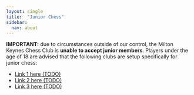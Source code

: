 ```yaml
---
layout: single
title:  "Junior Chess"
sidebar:
  nav: about
---
```


**IMPORTANT:** due to circumstances outside of our control, the Milton Keynes Chess Club is **unable to accept junior members**. Players under the age of 18 are advised that the following clubs are setup specifically for junior chess:

* [Link 1 here (TODO)](/about/juniorchess.html)
* [Link 2 here (TODO)](/about/juniorchess.html)
* [Link 3 here (TODO)](/about/juniorchess.html)